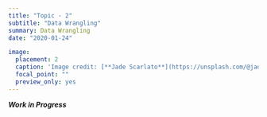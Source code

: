 ```yaml
---
title: "Topic - 2"
subtitle: "Data Wrangling"
summary: Data Wrangling
date: "2020-01-24"

image:
  placement: 2
  caption: 'Image credit: [**Jade Scarlato**](https://unsplash.com/@jadoca) on Unsplash'
  focal_point: ""
  preview_only: yes
---
```


***Work in Progress***
